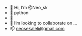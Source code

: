 - 👋 Hi, I’m @Neo_sk
- 👀 python
- 🌱 
- 💞️ I’m looking to collaborate on ...
- 📫 neosekaleli@gmail.com

<!---
Neo199806/Neo199806 is a ✨ special ✨ repository because its `README.md` (this file) appears on your GitHub profile.
You can click the Preview link to take a look at your changes.
--->
